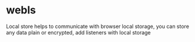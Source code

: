 # webls
Local store helps to communicate with browser local storage, you can store any data plain or encrypted, add listeners with local storage
